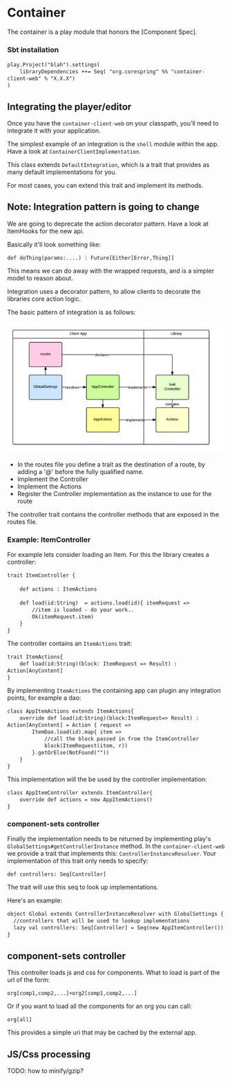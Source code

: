 # Container

The container is a play module that honors the [Component Spec].

### Sbt installation

    play.Project("blah").settings(
        libraryDependencies ++= Seq( "org.corespring" %% "container-client-web" % "X.X.X")
    )

## Integrating the player/editor

Once you have the `container-client-web` on your classpath, you'll need to integrate it with your application.

The simplest example of an integration is the `shell` module within the app. Have a look at `ContainerClientImplementation`.

This class extends `DefaultIntegration`, which is a trait that provides as many default implementations for you.

For most cases, you can extend this trait and implement its methods.

## Note: Integration pattern is going to change

We are going to deprecate the action decorator pattern. Have a look at ItemHooks for the new api.

Basically it'll look something like:

    def doThing(params:....) : Future[Either[Error,Thing]]


This means we can do away with the wrapped requests, and is a simpler model to reason about.


Integration uses a decorator pattern, to allow clients to decorate the libraries core action logic.

The basic pattern of integration is as follows:

![integration](../img/integration.png)

* In the routes file you define a trait as the destination of a route, by adding a '@' before the fully qualified name.
* Implement the Controller
* Implement the Actions
* Register the Controller implementation as the instance to use for the route


The controller trait contains the controller methods that are exposed in the routes file.

### Example: ItemController

For example lets consider loading an Item. For this the library creates a controller:

    trait ItemController {

        def actions : ItemActions

        def load(id:String)  = actions.load(id){ itemRequest =>
            //item is loaded - do your work..
            Ok(itemRequest.item)
        }
    }

The controller contains an `ItemActions` trait:

    trait ItemActions{
        def load(id:String)(block: ItemRequest => Result) : Action[AnyContent]
    }

By implementing `ItemActions` the containing app can plugin any integration points, for example a dao:

    class AppItemActions extends ItemActions{
        override def load(id:String)(block:ItemRequest=> Result) : Action[AnyContent] = Action { request =>
            ItemDao.load(id).map{ item =>
                //call the block passed in from the ItemController
                block(ItemRequest(item, r))
            }.getOrElse(NotFound(""))
        }
    }

This implementation will the be used by the controller implementation:

    class AppItemController extends ItemController{
        override def actions = new AppItemActions()
    }

### component-sets controller
Finally the implementation needs to be returned by implementing play's `GlobalSettings#getControllerInstance` method.
In the `container-client-web` we provide a trait that implements this: `ControllerInstanceResolver`.
Your implementation of this trait only needs to specify:

    def controllers: Seq[Controller]

The trait will use this seq to look up implementations.

Here's an example:

    object Global extends ControllerInstanceResolver with GlobalSettings {
      //controllers that will be used to lookup implementations
      lazy val controllers: Seq[Controller] = Seq(new AppItemController())
    }


## component-sets controller

This controller loads js and css for components. What to load is part of the url of the form:

    org[comp1,comp2,...]+org2[comp1,comp2,...]

Or if you want to load all the components for an org you can call:

    org[all]


This provides a simple uri that may be cached by the external app.

## JS/Css processing

TODO: how to minify/gzip?